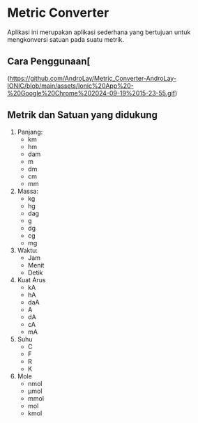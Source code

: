 # Metric Converter
Aplikasi ini merupakan aplikasi sederhana yang bertujuan untuk mengkonversi satuan pada suatu metrik.

## Cara Penggunaan[
(https://github.com/AndroLay/Metric_Converter-AndroLay-IONIC/blob/main/assets/Ionic%20App%20-%20Google%20Chrome%202024-09-19%2015-23-55.gif)

## Metrik dan Satuan yang didukung
1. Panjang:
    - km
    - hm
    - dam
    - m
    - dm
    - cm
    - mm
2. Massa:
    - kg
    - hg
    - dag
    - g
    - dg
    - cg
    - mg
3. Waktu:
    - Jam
    - Menit
    - Detik
4. Kuat Arus
    - kA
    - hA
    - daA
    - A
    - dA
    - cA
    - mA
5. Suhu
    - C
    - F
    - R
    - K
6. Mole
    - nmol
    - μmol
    - mmol
    - mol
    - kmol 
